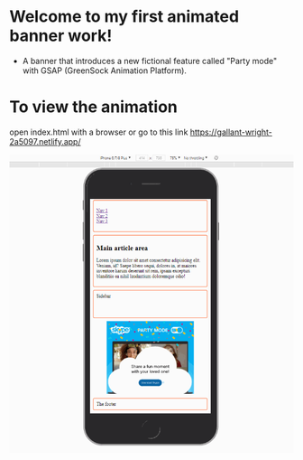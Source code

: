 # Welcome to my first animated banner work!

- A banner that introduces a new fictional feature called "Party mode" with GSAP (GreenSock Animation Platform).

# To view the animation
open index.html with a browser or 
go to this link https://gallant-wright-2a5097.netlify.app/


![alt text](https://github.com/ksm2920/banner/blob/main/assets/Banner.gif?raw=true)
